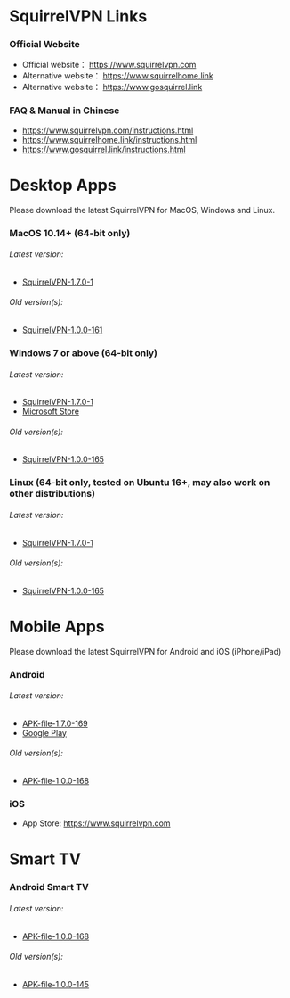 #
# SquirrelVPN Links

### Official Website ###
- Official website： https://www.squirrelvpn.com
- Alternative website： https://www.squirrelhome.link
- Alternative website： https://www.gosquirrel.link


### FAQ & Manual in Chinese ###
- https://www.squirrelvpn.com/instructions.html
- https://www.squirrelhome.link/instructions.html
- https://www.gosquirrel.link/instructions.html


#
# Desktop Apps
Please download the latest SquirrelVPN for MacOS, Windows and Linux.

### MacOS 10.14+ (64-bit only) ###
###### Latest version:
- [SquirrelVPN-1.7.0-1](https://github.com/squirrelvpn/download/blob/master/clients/SquirrelVPN-Mac-1.7.0-1-x64-release.dmg?raw=true)
###### Old version(s):
- [SquirrelVPN-1.0.0-161](https://github.com/squirrelvpn/download/blob/master/clients/SquirrelVPN-Mac-1.0.0-161-x64-release.dmg?raw=true)


### Windows 7 or above (64-bit only) ###
###### Latest version:
- [SquirrelVPN-1.7.0-1](https://github.com/squirrelvpn/download/blob/master/clients/SquirrelVPN-Win-1.7.0-1-x64-release.exe?raw=true)
- [Microsoft Store](https://www.microsoft.com/en-us/p/squirrelvpn/9nsmq6f5g1z5?t=1611889330284&rtc=1)
###### Old version(s):
- [SquirrelVPN-1.0.0-165](https://github.com/squirrelvpn/download/blob/master/clients/SquirrelVPN-Win-1.0.0-165-x64-release.exe?raw=true)


### Linux (64-bit only, tested on Ubuntu 16+, may also work on other distributions) ###
###### Latest version:
- [SquirrelVPN-1.7.0-1](https://github.com/squirrelvpn/download/blob/master/clients/SquirrelVPN-Linux-1.7.0-1-x64-release.AppImage?raw=true)
###### Old version(s):
- [SquirrelVPN-1.0.0-165](https://github.com/squirrelvpn/download/blob/master/clients/SquirrelVPN-Linux-1.0.0-165-x64-release.AppImage?raw=true)


#
# Mobile Apps
Please download the latest SquirrelVPN for Android and iOS (iPhone/iPad)


### Android ###
###### Latest version:
- [APK-file-1.7.0-169](https://github.com/squirrelvpn/download/blob/master/clients/SquirrelVPN-Android-1.7.0-169-release.apk?raw=true)
- [Google Play](https://play.google.com/store/apps/details?id=com.squirrelvpn)
###### Old version(s):
- [APK-file-1.0.0-168](https://github.com/squirrelvpn/download/blob/master/clients/SquirrelVPN-Android-1.0.0-168-release.apk?raw=true)


### iOS ###
- App Store: https://www.squirrelvpn.com

#
# Smart TV 

### Android Smart TV ###
###### Latest version:
- [APK-file-1.0.0-168](https://github.com/squirrelvpn/download/blob/master/clients/SquirrelVPN-Android-TV-1.0.0-168-release.apk?raw=true)
###### Old version(s):
- [APK-file-1.0.0-145](https://github.com/squirrelvpn/download/blob/master/clients/SquirrelVPN-Android-TV-1.0.0-145-release.apk?raw=true)